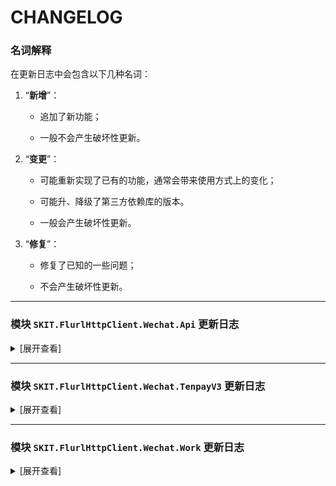 ﻿# CHANGELOG

### 名词解释

在更新日志中会包含以下几种名词：

1.  “**新增**”：

    -   追加了新功能；

    -   一般不会产生破坏性更新。

2.  “**变更**”：

    -   可能重新实现了已有的功能，通常会带来使用方式上的变化；

    -   可能升、降级了第三方依赖库的版本。

    -   一般会产生破坏性更新。

3.  “**修复**”：

    -   修复了已知的一些问题；

    -   不会产生破坏性更新。

---

### 模块 `SKIT.FlurlHttpClient.Wechat.Api` 更新日志

<details>

<summary>[展开查看]</summary>

-   Release 2.8.2

    -   **修复**：升级并修复由公共组件（v2.3.2）引发的问题。

-   Release 2.8.1

    -   **修复**：升级并修复由公共组件（v2.3.0 - v2.3.1）引发的问题。（[GitHub Issue #34](https://github.com/fudiwei/DotNetCore.SKIT.FlurlHttpClient.Wechat/issues/34)）

-   Release 2.8.0

    -   **变更**：随官方标记永久图文素材相关接口或字段为废弃。

    -   **变更**：升级公共组件。

    -   **修复**：修复小程序交易投诉处理回调通知事件模型的定义错误。

    -   **修复**：修复微信卡券回调通知事件模型的定义错误。

-   Release 2.7.0

    -   **新增**：随官方更新生成自定义交易组件上传图片相关接口模型。（[Gitee Issue #I4RONZ](https://gitee.com/fudiwei/DotNetCore.SKIT.FlurlHttpClient.Wechat/issues/I4RONZ)）

    -   **变更**：升级公共组件。

-   Release 2.6.1

    -   **修复**：修复获取小程序订阅消息公共模板标题时出现的 200019 错误。（[GitHub Issue #28](https://github.com/fudiwei/DotNetCore.SKIT.FlurlHttpClient.Wechat/issues/28)）

-   Release 2.6.0

    -   **新增**：随官方更新生成小程序码相关接口模型。（[GitHub PR #27](https://github.com/fudiwei/DotNetCore.SKIT.FlurlHttpClient.Wechat/pull/27)）

    -   **新增**：随官方更新生成 URL Scheme、URL Link 相关接口模型。

-   Release 2.5.0

    -   **新增**：新增换取用户手机号相关接口。

-   Release 2.4.0

    -   **新增**：新增获取小程序插件用户的唯一标识相关接口。

    -   **新增**：随官方更新扫描二维码打开小程序的相关接口模型。

    -   **新增**：随官方更新物流助手相关接口模型。

    -   **新增**：新增生成参数化 URL 的扩展方法。

    -   **变更**：升级公共组件。

-   Release 2.3.0

    -   **新增**：新增第三方平台代公众号发起网页授权相关接口。

-   Release 2.2.1

    -   **修复**：修复获取会员卡信息接口模型的字段缺失问题。（[Gitee PR #3](https://gitee.com/fudiwei/DotNetCore.SKIT.FlurlHttpClient.Wechat/pulls/3)）

-   Release 2.2.0

    -   **新增**：新增小程序硬件设备相关接口。

    -   **新增**：新增小程序用户交易类投诉相关接口。

    -   **新增**：新增自定义交易组件商品系统下架回调通知的事件模型。

    -   **变更**：随官方标记获取用户信息相关接口或字段为废弃。

-   Release 2.1.0

    -   **新增**：新增第三方平台服务器域名相关接口。

    -   **新增**：新增第三方平台小程序用户隐私保护指引相关接口。

-   Release 2.0.1

    -   **修复**：修复部分回调通知事件模型字段缺失的问题。

-   Release 2.0.0

    -   **新增**：适配 .NET 6.0。

    -   **变更**：升级核心库。

-   Release 1.12.0

    -   **新增**：新增网络检测相关接口。

    -   **新增**：新增 OpenAPI 管理相关接口。

-   Release 1.11.0

    -   **新增**：新增草稿箱相关接口。

    -   **新增**：新增发布能力相关接口。

    -   **新增**：随官方更新客服消息相关接口模型。

    -   **新增**：随官方更新自定义菜单相关接口模型。

-   Release 1.10.1

    -   **修复**：修复 XmlSerializer 潜在的内存泄漏问题。（[GitHub Issue #11](https://github.com/fudiwei/DotNetCore.SKIT.FlurlHttpClient.Wechat/issues/11)）

-   Release 1.10.0

    -   **新增**：新增第三方平台申请开通直播相关接口。

    -   **新增**：新增小程序联盟定向计划推广相关接口。

    -   **新增**：新增小程序联盟自定义用户参数管理相关接口。

    -   **新增**：随官方更新小程序联盟推客端相关接口模型。

    -   **修复**：修复 AES 解密结果结尾有冗余的空白字符问题。

-   Release 1.9.0

    -   **新增**：新增标准版交易组件售后相关接口。

    -   **新增**：新增标准版交易组件验证二维码相关接口。

    -   **新增**：新增自定义交易组件推广员相关接口。

    -   **新增**：随官方更新个性化菜单相关接口模型。

    -   **新增**：随官方更新用户信息相关接口模型。

    -   **变更**：重命名生成 JS-SDK 客户端签名参数的扩展方法。

-   Release 1.8.0

    -   **新增**：新增交易组件修改订单价格相关接口。

    -   **新增**：新增交易组件修改订单备注相关接口。

    -   **新增**：新增交易组件资金管理相关接口。

    -   **新增**：新增自定义交易组件完成接入任务相关接口。

    -   **新增**：新增自定义交易组件免审核更新商品字段相关接口。

    -   **新增**：新增自定义交易组件按推广员或分享者获取订单相关接口。

    -   **新增**：随官方更新自定义交易组件售后相关接口模型。

    -   **新增**：新增场景审核、分享员变更、用户领券相关的回调通知事件模型。

    -   **新增**：新增自定义交易组件优惠券相关接口。

    -   **新增**：新增微信物流服务消息组件相关接口。

-   Release 1.7.0

    -   **新增**：新增小程序检查加密信息是否由微信生成的接口。

    -   **新增**：新增小程序发送统一消息的接口。（[GitHub Issue #6](https://github.com/fudiwei/DotNetCore.SKIT.FlurlHttpClient.Wechat/issues/6)）

    -   **新增**：新增 AES 解密工具类。

-   Release 1.6.0

    -   **新增**：新增小程序发送订阅消息的接口。（[Gitee Issue #I47D5T](https://gitee.com/fudiwei/DotNetCore.SKIT.FlurlHttpClient.Wechat/issues/I47D5T)）

    -   **变更**：调整 `IXmlSerializable`、`IJsonSerializable` 接口定义。

-   Release 1.5.0

    -   **变更**：升级核心库。

    -   **修复**：修复潜在的 XXE 漏洞风险。

-   Release 1.4.1

    -   **修复**：修复部分场景下生成微信回调通知事件签名错误的问题。（[GitHub Issue #4](https://github.com/fudiwei/DotNetCore.SKIT.FlurlHttpClient.Wechat/issues/4)）

-   Release 1.4.0

    -   **新增**：新增第三方平台代云开发相关接口。

    -   **新增**：随官方更新内容安全相关字段。

-   Release 1.3.5

    -   **修复**：修复获取图文素材接口模型的字段缺失问题。（[Gitee Issue #I43QPI](https://gitee.com/fudiwei/DotNetCore.SKIT.FlurlHttpClient.Wechat/issues/I43QPI)）

-   Release 1.3.4

    -   **修复**：修复安全模式下反序列化微信回调通知事件的问题。

-   Release 1.3.3

    -   **新增**：新增验证微信回调通知事件签名的扩展方法。

-   Release 1.3.2

    -   **新增**：反序列化微信回调通知事件模型时支持 `WechatApiEvent` 基类，以便业务逻辑判断。

-   Release 1.3.1

    -   **修复**：修复自定义交易组件获取快递公司列表接口的模型定义错误。（[Gitee Issue #I43AM2](https://gitee.com/fudiwei/DotNetCore.SKIT.FlurlHttpClient.Wechat/issues/I43AM2)）

-   Release 1.3.0

    -   **新增**：新增序列化回调通知事件实体类的扩展方法。

    -   **新增**：反序列化微信回调通知事件模型时支持安全模式。

    -   **修复**：修复部分微信回调通知事件模型反序列化的问题。

-   Release 1.2.1

    -   **修复**：修复生成小程序码接口的模型定义错误。（[Gitee Issue #I42XC0](https://gitee.com/fudiwei/DotNetCore.SKIT.FlurlHttpClient.Wechat/issues/I42XC0)）

-   Release 1.2.0

    -   **新增**：新增 `WechatApiClient.Credentials` 属性。

    -   **变更**：移除 `WechatApiClient.FlurlJsonSerializer` 属性。

-   Release 1.1.0

    -   **新增**：新增小程序获取用户加密 Key 相关接口。

    -   **新增**：新增小程序生成 ShortLink 相关接口。

-   Release 1.0.1

    -   **新增**：新增 `WechatApiClient.CreateRequest()` 方法。

-   Release 1.0.0

    -   首次发布。

</details>

---

### 模块 `SKIT.FlurlHttpClient.Wechat.TenpayV3` 更新日志

<details>

<summary>[展开查看]</summary>

-   Release 2.5.1

    -   **新增**：调整 RSA 工具类使之支持多种填充方式。

    -   **修复**：升级并修复由公共组件（v2.3.0 - v2.3.1）引发的问题。（[GitHub Issue #34](https://github.com/fudiwei/DotNetCore.SKIT.FlurlHttpClient.Wechat/issues/34)）

-   Release 2.5.0

    -   **新增**：随官方更新根据过滤条件查询用户券相关接口模型。

    -   **新增**：随官方更新查询支付分订单相关接口模型。

    -   **新增**：随官方更新联行号查询相关接口模型。

    -   **变更**：升级公共组件。

    -   **修复**：修复电商收付通二级商户进件接口的请求模型定义错误。

-   Release 2.4.0

    -   **变更**：升级公共组件。

    -   **变更**：重命名部分与证书有关的参数名，涉及到变化的类有 `WechatTenpayClientOptions`、`WechatTenpayClient`、`WechatTenpayRequest`、`WechatTenpayResponse`。

-   Release 2.3.1

    -   **新增**：随官方更新发起批量转账相关接口模型。

    -   **修复**：修复无法自动为请求设置平台证书序列号的问题。

-   Release 2.3.0

    -   **新增**：新增银行组件相关接口。

    -   **变更**：升级公共组件。

-   Release 2.2.2

    -   **修复**：修复二级商户进件提交申请单接口因 URL 结尾反斜杠问题而无法正常请求的问题。（[GitHub Issue #19](https://github.com/fudiwei/DotNetCore.SKIT.FlurlHttpClient.Wechat/issues/19)）

-   Release 2.2.1

    -   **修复**：修复空响应时无法正确反序列化的问题。

-   Release 2.2.0

    -   **新增**：新增会员卡相关接口。

-   Release 2.1.3

    -   **修复**：修复部分响应模型解密敏感数据字段时抛出异常的问题。（[GitHub Issue #17](https://github.com/fudiwei/DotNetCore.SKIT.FlurlHttpClient.Wechat/issues/17)）

-   Release 2.1.2

    -   **修复**：修复部分嵌套类型中属性的敏感数据不能自动加密的问题。（[Gitee Issue #I4K40Y](https://gitee.com/fudiwei/DotNetCore.SKIT.FlurlHttpClient.Wechat/issues/I4K40Y)）

    -   **修复**：修复 `CertificateEntry` 不支持 JSON 反序列化的问题。（[Gitee Issue #I4KP8H](https://gitee.com/fudiwei/DotNetCore.SKIT.FlurlHttpClient.Wechat/issues/I4KP8H)）

-   Release 2.1.1

    -   **修复**：修复部分请求模型加密敏感数据字段时抛出异常的问题。（[Gitee Issue #I4JIZC](https://gitee.com/fudiwei/DotNetCore.SKIT.FlurlHttpClient.Wechat/issues/I4JIZC)）

-   Release 2.1.0

    -   **新增**：新增商户平台处置通知相关接口。

    -   **新增**：随官方更新消费者投诉相关接口模型。

    -   **新增**：新增基于反射和特性的自动加密请求中敏感信息字段的功能。

    -   **新增**：新增基于反射和特性的自动解密响应中敏感信息字段的功能。

    -   **变更**：移除原有的解密响应中敏感信息字段的扩展方法。

-   Release 2.0.3

    -   **修复**：修复创建代金券批次相关接口的请求模型定义错误。（[Gitee Issue #I4ITW6](https://gitee.com/fudiwei/DotNetCore.SKIT.FlurlHttpClient.Wechat/issues/I4ITW6)）

-   Release 2.0.2

    -   **修复**：修复发放代金券批次相关接口的请求模型定义错误。（[Gitee Issue #I4IJDR](https://gitee.com/fudiwei/DotNetCore.SKIT.FlurlHttpClient.Wechat/issues/I4IJDR)）

-   Release 2.0.1

    -   **变更**：升级外部依赖库 `Portable.BouncyCastle`。

    -   **修复**：修复查询代金券相关接口的响应模型定义错误。（[Gitee Issue #I4HRYL](https://gitee.com/fudiwei/DotNetCore.SKIT.FlurlHttpClient.Wechat/issues/I4HRYL)）

-   Release 2.0.0

    -   **新增**：随官方更新商家券相关接口模型。

    -   **新增**：适配 .NET 6.0。

    -   **变更**：升级核心库。

-   Release 1.8.2

    -   **新增**：新增商户申请获取微信支付分对账单相关接口。

    -   **修复**：修复部分请求模型中可空字段的初值问题。（[Gitee Issue #I4BF0K](https://gitee.com/fudiwei/DotNetCore.SKIT.FlurlHttpClient.Wechat/issues/I4BF0K)）

-   Release 1.8.1

    -   **修复**：修复查询分账结果接口的调用时参数缺失问题。（[Gitee Issue #I4BITZ](https://gitee.com/fudiwei/DotNetCore.SKIT.FlurlHttpClient.Wechat/issues/I4BITZ)）

-   Release 1.8.0

    -   **新增**：新增消费者投诉下载图片相关接口。

    -   **新增**：随官方更新消费者投诉接口相关字段。

-   Release 1.7.0

    -   **变更**：升级核心库。

-   Release 1.6.0

    -   **新增**：新增银行定向促活相关接口。

-   Release 1.5.4

    -   **修复**：修复特约商户进件提交申请单接口请求模型定义错误的问题。（[Gitee Issue #I45RRM](https://gitee.com/fudiwei/DotNetCore.SKIT.FlurlHttpClient.Wechat/issues/I45RRM)）

-   Release 1.5.2

    -   **修复**：修复特约商户进件提交申请单接口因 URL 结尾反斜杠问题而无法正常请求的问题。（[Gitee Issue #I45QFY](https://gitee.com/fudiwei/DotNetCore.SKIT.FlurlHttpClient.Wechat/issues/I45QFY)）

-   Release 1.5.1

    -   **修复**：修复部分接口模型因继承问题在使用 System.Text.Json 时序列化有误的问题。（[Gitee Issue #I45C27](https://gitee.com/fudiwei/DotNetCore.SKIT.FlurlHttpClient.Wechat/issues/I45C27)）

-   Release 1.5.0

    -   **新增**：新增微信支付分停车服务相关接口。

    -   **新增**：随官方更新电商分账、连锁品牌分账接口相关字段。

-   Release 1.4.2

    -   **变更**：验证响应或回调通知签名时不再抛出异常。

-   Release 1.4.0

    -   **新增**：新增获取分账账单相关接口。

    -   **新增**：随官方更新分账、服务商分账接口相关字段。

    -   **新增**：新增 `WechatTenpayV3Client.Credentials` 属性。

    -   **变更**：移除 `WechatTenpayV3Client.FlurlJsonSerializer` 属性。

    -   **变更**：移除 `ICertificateStorer` 接口，新增 `CertificateManager` 抽象类。

    -   **修复**：修复部分场景下生成请求签名的错误。（[GitHub Issue #2](https://github.com/fudiwei/DotNetCore.SKIT.FlurlHttpClient.Wechat/issues/2)）

-   Release 1.3.1

    -   **新增**：新增批量转账到零钱相关接口。

    -   **新增**：新增服务商批量转账到零钱相关接口。

    -   **新增**：新增 `ICertificateStorer` 接口，并基于此重新实现验签的扩展方法。（[GitHub Issue #1](https://github.com/fudiwei/DotNetCore.SKIT.FlurlHttpClient.Wechat/issues/1)）

-   Release 1.2.1

    -   **新增**：新增 `WechatTenpayV3Client.CreateRequest()` 方法。

-   Release 1.2.0

    -   **变更**：调整包含需加解密字段的接口模型，去除 _EncryptedData_ 的字段名结尾。

-   Release 1.1.0

    -   **新增**：新增分账相关接口。

-   Release 1.0.1

    -   **新增**：随官方更新服务商提现、服务商结算账户接口相关字段。

    -   **修复**：修复调起支付所需参数签名生成错误。（[Gitee Issue #I3YY2C](https://gitee.com/fudiwei/DotNetCore.SKIT.FlurlHttpClient.Wechat/issues/I3YY2C)）

-   Release 1.0.0

    -   首次发布。

</details>

---

### 模块 `SKIT.FlurlHttpClient.Wechat.Work` 更新日志

<details>

<summary>[展开查看]</summary>

-   Release 2.6.1

    -   **修复**：升级并修复由公共组件（v2.3.0 - v2.3.1）引发的问题。（[GitHub Issue #34](https://github.com/fudiwei/DotNetCore.SKIT.FlurlHttpClient.Wechat/issues/34)）

-   Release 2.6.0

    -   **变更**：升级公共组件。

    -   **修复**：修复自建应用审批回调通知事件模型的定义错误。

-   Release 2.5.1

    -   **修复**：修复部门 ID 可能溢出的问题。（[Gitee PR #5](https://gitee.com/fudiwei/DotNetCore.SKIT.FlurlHttpClient.Wechat/pulls/5)）

-   Release 2.5.0

    -   **变更**：升级公共组件。

-   Release 2.4.0

    -   **新增**：新增获取单个部门和子部门 ID 列表的相关接口。

    -   **新增**：新增上下游相关接口。

    -   **新增**：新增客户群加入群聊管理相关接口。

    -   **新增**：新增获取带参授权链接相关接口。

    -   **新增**：随官方调整获取指定的应用详情相关接口模型。

    -   **新增**：新增获取带参的应用二维码相关接口。

    -   **新增**：新增日程参与者相关接口。

    -   **新增**：随官方更新成员相关接口模型。

-   Release 2.3.0

    -   **新增**：新增生成参数化 URL 的扩展方法。

    -   **变更**：升级公共组件。

    -   **变更**：重命名生成 JS-SDK 客户端签名参数的扩展方法。

-   Release 2.2.1

    -   **修复**：修复部门次序值可能溢出的问题。

-   Release 2.2.0

    -   **新增**：新增会议室预定的回调通知事件模型。

    -   **新增**：新增根据会议 ID 查询会议室预订详情的相关接口。

-   Release 2.1.0

    -   **新增**：随官方更新企业通讯录成员相关接口模型。

    -   **新增**：新增代开发应用 ExternalUserId 转换接口。

    -   **新增**：适配企业微信帐号 ID 安全性全面升级。

    -   **修复**：修复部分回调通知事件模型字段缺失的问题。

-   Release 2.0.0

    -   **新增**：适配 .NET 6.0。

    -   **变更**：升级核心库。

-   Release 1.4.0

    -   **新增**：新增微信客服相关接口。

    -   **新增**：随官方更新发送应用消息相关接口模型。

    -   **新增**：新增获取设备打卡数据相关接口。

    -   **新增**：新增管理员变更相关的回调通知事件模型。

-   Release 1.3.4

    -   **修复**：修复应用消息相关接口的调用时参数缺失问题。（[GitHub Issue #10](https://github.com/fudiwei/DotNetCore.SKIT.FlurlHttpClient.Wechat/issues/10)）

-   Release 1.3.3

    -   **修复**：修复批量获取客户详情时的请求模型定义错误。（[GitHub PR #9](https://github.com/fudiwei/DotNetCore.SKIT.FlurlHttpClient.Wechat/pull/9)）

-   Release 1.3.2

    -   **修复**：修复创建或获取通讯录成员时的请求模型定义错误。（[GitHub Issue #8](https://github.com/fudiwei/DotNetCore.SKIT.FlurlHttpClient.Wechat/issues/8)）

-   Release 1.3.1

    -   **修复**：修复获取服务商凭证接口请求模型定义错误。（[GitHub PR #5](https://github.com/fudiwei/DotNetCore.SKIT.FlurlHttpClient.Wechat/pull/5)）

-   Release 1.3.0

    -   **新增**：新增通讯录异步导出相关接口。

    -   **新增**：新增获取选人 Ticket 对应的用户相关接口。

    -   **新增**：新增客户联系规则组相关接口。

    -   **新增**：新增客户朋友圈规则组相关接口。

    -   **新增**：新增获取学校应用可使用的家长范围相关接口。

    -   **新增**：随官方更新获取群聊数据统计数据接口相关字段。

    -   **新增**：随官方更新企业通讯录接口相关字段。

    -   **新增**：随官方更新客户标签回调通知事件回调模型。

    -   **新增**：随官方更新企业客户回调通知事件回调模型。

    -   **变更**：升级核心库。

    -   **修复**：修复潜在的 XXE 漏洞风险。

-   Release 1.2.3

    -   **修复**：修复部分场景下生成微信回调通知事件签名错误的问题。（[GitHub Issue #4](https://github.com/fudiwei/DotNetCore.SKIT.FlurlHttpClient.Wechat/issues/4)）

-   Release 1.2.2

    -   **新增**：新增序列化回调通知事件实体类的扩展方法。

    -   **新增**：反序列化企业微信回调通知事件模型时支持安全模式。

    -   **修复**：修复部分企业微信回调通知事件模型反序列化的问题。

-   Release 1.2.0

    -   **新增**：新增 `WechatWorkClient.Credentials` 属性。

    -   **变更**：移除 `WechatWorkClient.FlurlJsonSerializer` 属性。

-   Release 1.1.0

    -   **新增**：随官方更新客户联系接口相关字段。

    -   **新增**：新增班级收款相关接口。

-   Release 1.0.1

    -   **新增**：新增 `WechatWorkClient.CreateRequest()` 方法。

    -   **新增**：新增企业微信小程序相关接口。

-   Release 1.0.0

    -   首次发布。

</details>

